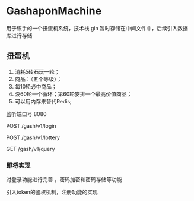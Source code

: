 # GashaponMachine
用于练手的一个扭蛋机系统，技术栈 gin 暂时存储在中间文件中，后续引入数据库进行存储

## 扭蛋机

1. 消耗5砖石玩一轮；
2. 商品：（五个等级）；
3. 每10轮必中商品；
4. 没60轮一个循环；第60轮安排一个最高价值商品；
5. 可以用内存来替代Redis;

监听端口号 8080  

POST   /gash/v1/login

POST   /gash/v1/lottery

GET    /gash/v1/query  


### 即将实现

对登录功能进行完善 ，密码加密和密码存储等功能

引入token的鉴权机制，注册功能的实现
